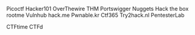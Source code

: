 

Picoctf
Hacker101
OverThewire
THM
Portswigger
Nuggets
Hack the box
rootme
Vulnhub
hack.me
Pwnable.kr
Ctf365
Try2hack.nl
PentesterLab



CTFtime
CTFd
